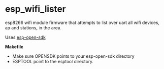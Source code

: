 # esp_wifi_lister
esp8266 wifi module firmware that attempts to list over uart all wifi devices, ap and stations, in the area.

Uses [esp-open-sdk](https://github.com/pfalcon/esp-open-sdk)

**Makefile**

* Make sure OPENSDK points to your esp-open-sdk directory
* ESPTOOL point to the esptool directory.


